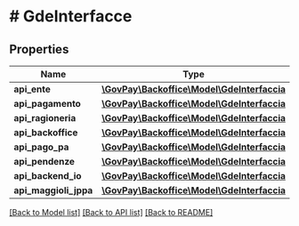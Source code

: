 # # GdeInterfacce

## Properties

Name | Type | Description | Notes
------------ | ------------- | ------------- | -------------
**api_ente** | [**\GovPay\Backoffice\Model\GdeInterfaccia**](GdeInterfaccia.md) |  |
**api_pagamento** | [**\GovPay\Backoffice\Model\GdeInterfaccia**](GdeInterfaccia.md) |  |
**api_ragioneria** | [**\GovPay\Backoffice\Model\GdeInterfaccia**](GdeInterfaccia.md) |  |
**api_backoffice** | [**\GovPay\Backoffice\Model\GdeInterfaccia**](GdeInterfaccia.md) |  |
**api_pago_pa** | [**\GovPay\Backoffice\Model\GdeInterfaccia**](GdeInterfaccia.md) |  |
**api_pendenze** | [**\GovPay\Backoffice\Model\GdeInterfaccia**](GdeInterfaccia.md) |  |
**api_backend_io** | [**\GovPay\Backoffice\Model\GdeInterfaccia**](GdeInterfaccia.md) |  |
**api_maggioli_jppa** | [**\GovPay\Backoffice\Model\GdeInterfaccia**](GdeInterfaccia.md) |  |

[[Back to Model list]](../../README.md#models) [[Back to API list]](../../README.md#endpoints) [[Back to README]](../../README.md)
